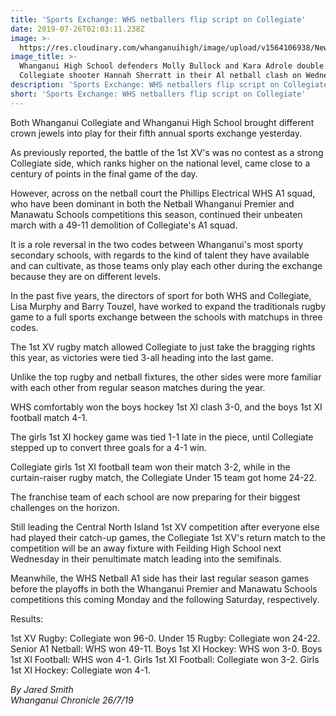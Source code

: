 ```yaml
---
title: 'Sports Exchange: WHS netballers flip script on Collegiate'
date: 2019-07-26T02:03:11.238Z
image: >-
  https://res.cloudinary.com/whanganuihigh/image/upload/v1564106938/News/vs_Collegiate_Chronicle_26.7.17.jpg
image_title: >-
  Whanganui High School defenders Molly Bullock and Kara Adrole double up on
  Collegiate shooter Hannah Sherratt in their Al netball clash on Wednesday.
description: 'Sports Exchange: WHS netballers flip script on Collegiate'
short: 'Sports Exchange: WHS netballers flip script on Collegiate'
---
```

Both Whanganui Collegiate and Whanganui High School brought different crown jewels into play for their fifth annual sports exchange yesterday.

As previously reported, the battle of the 1st XV's was no contest as a strong Collegiate side, which ranks higher on the national level, came close to a century of points in the final game of the day.

However, across on the netball court the Phillips Electrical WHS A1 squad, who have been dominant in both the Netball Whanganui Premier and Manawatu Schools competitions this season, continued their unbeaten march with a 49-11 demolition of Collegiate's A1 squad.

It is a role reversal in the two codes between Whanganui's most sporty secondary schools, with regards to the kind of talent they have available and can cultivate, as those teams only play each other during the exchange because they are on different levels.

In the past five years, the directors of sport for both WHS and Collegiate, Lisa Murphy and Barry Touzel, have worked to expand the traditionals rugby game to a full sports exchange between the schools with matchups in three codes.

The 1st XV rugby match allowed Collegiate to just take the bragging rights this year, as victories were tied 3-all heading into the last game.

Unlike the top rugby and netball fixtures, the other sides were more familiar with each other from regular season matches during the year.

WHS comfortably won the boys hockey 1st XI clash 3-0, and the boys 1st XI football match 4-1.

The girls 1st XI hockey game was tied 1-1 late in the piece, until Collegiate stepped up to convert three goals for a 4-1 win.

Collegiate girls 1st XI football team won their match 3-2, while in the curtain-raiser rugby match, the Collegiate Under 15 team got home 24-22.

The franchise team of each school are now preparing for their biggest challenges on the horizon.

Still leading the Central North Island 1st XV competition after everyone else had played their catch-up games, the Collegiate 1st XV's return match to the competition will be an away fixture with Feilding High School next Wednesday in their penultimate match leading into the semifinals.

Meanwhile, the WHS Netball A1 side has their last regular season games before the playoffs in both the Whanganui Premier and Manawatu Schools competitions this coming Monday and the following Saturday, respectively.

Results:

1st XV Rugby: Collegiate won 96-0.
Under 15 Rugby: Collegiate won 24-22.
Senior A1 Netball: WHS won 49-11.
Boys 1st XI Hockey: WHS won 3-0.
Boys 1st XI Football: WHS won 4-1.
Girls 1st XI Football: Collegiate won 3-2.
Girls 1st XI Hockey: Collegiate won 4-1.

_By Jared Smith_\
_Whanganui Chronicle 26/7/19_
